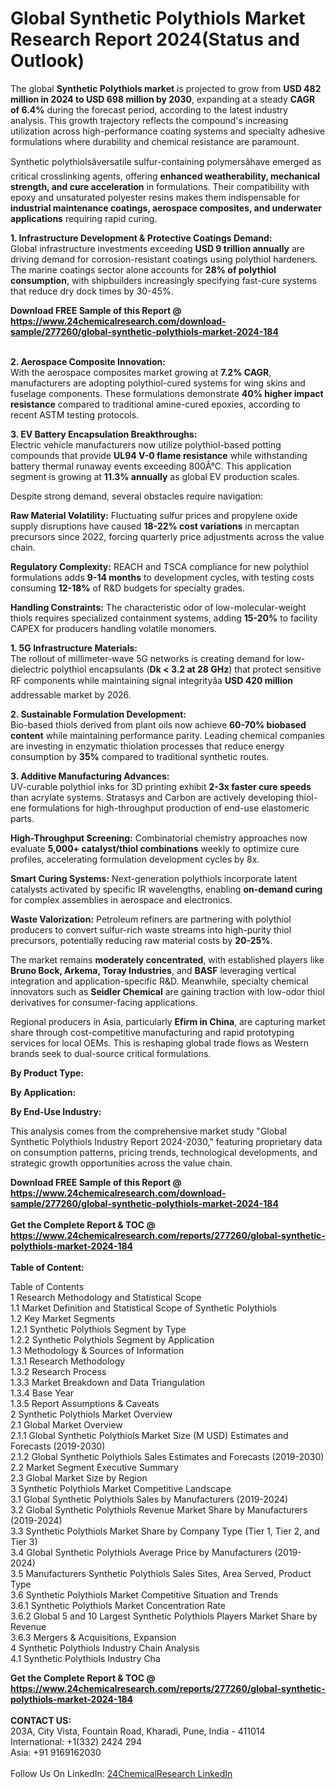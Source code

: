 <h1>Global Synthetic Polythiols Market Research Report 2024(Status and Outlook)</h1><p>The global <strong>Synthetic Polythiols market</strong> is projected to grow from <strong>USD 482 million in 2024 to USD 698 million by 2030</strong>, expanding at a steady <strong>CAGR of 6.4%</strong> during the forecast period, according to the latest industry analysis. This growth trajectory reflects the compound's increasing utilization across high-performance coating systems and specialty adhesive formulations where durability and chemical resistance are paramount.</p><p>Synthetic polythiolsâversatile sulfur-containing polymersâhave emerged as critical crosslinking agents, offering <strong>enhanced weatherability, mechanical strength, and cure acceleration</strong> in formulations. Their compatibility with epoxy and unsaturated polyester resins makes them indispensable for <strong>industrial maintenance coatings, aerospace composites, and underwater applications</strong> requiring rapid curing.</p><p><strong>1. Infrastructure Development &amp; Protective Coatings Demand:</strong><br>
Global infrastructure investments exceeding <strong>USD 9 trillion annually</strong> are driving demand for corrosion-resistant coatings using polythiol hardeners. The marine coatings sector alone accounts for <strong>28% of polythiol consumption</strong>, with shipbuilders increasingly specifying fast-cure systems that reduce dry dock times by 30-45%.</p><div><b>Download FREE Sample of this Report @ 
            <a href="https://www.24chemicalresearch.com/download-sample/277260/global-synthetic-polythiols-market-2024-184">
            https://www.24chemicalresearch.com/download-sample/277260/global-synthetic-polythiols-market-2024-184</a></b></div><br><p><strong>2. Aerospace Composite Innovation:</strong><br>
With the aerospace composites market growing at <strong>7.2% CAGR</strong>, manufacturers are adopting polythiol-cured systems for wing skins and fuselage components. These formulations demonstrate <strong>40% higher impact resistance</strong> compared to traditional amine-cured epoxies, according to recent ASTM testing protocols.</p><p><strong>3. EV Battery Encapsulation Breakthroughs:</strong><br>
Electric vehicle manufacturers now utilize polythiol-based potting compounds that provide <strong>UL94 V-0 flame resistance</strong> while withstanding battery thermal runaway events exceeding 800Â°C. This application segment is growing at <strong>11.3% annually</strong> as global EV production scales.</p><p>Despite strong demand, several obstacles require navigation:</p><p><strong>Raw Material Volatility:</strong> Fluctuating sulfur prices and propylene oxide supply disruptions have caused <strong>18-22% cost variations</strong> in mercaptan precursors since 2022, forcing quarterly price adjustments across the value chain.</p><p><strong>Regulatory Complexity:</strong> REACH and TSCA compliance for new polythiol formulations adds <strong>9-14 months</strong> to development cycles, with testing costs consuming <strong>12-18%</strong> of R&amp;D budgets for specialty grades.</p><p><strong>Handling Constraints:</strong> The characteristic odor of low-molecular-weight thiols requires specialized containment systems, adding <strong>15-20%</strong> to facility CAPEX for producers handling volatile monomers.</p><p><strong>1. 5G Infrastructure Materials:</strong><br>
The rollout of millimeter-wave 5G networks is creating demand for low-dielectric polythiol encapsulants (<strong>Dk &lt; 3.2 at 28 GHz</strong>) that protect sensitive RF components while maintaining signal integrityâa <strong>USD 420 million</strong> addressable market by 2026.</p><p><strong>2. Sustainable Formulation Development:</strong><br>
Bio-based thiols derived from plant oils now achieve <strong>60-70% biobased content</strong> while maintaining performance parity. Leading chemical companies are investing in enzymatic thiolation processes that reduce energy consumption by <strong>35%</strong> compared to traditional synthetic routes.</p><p><strong>3. Additive Manufacturing Advances:</strong><br>
UV-curable polythiol inks for 3D printing exhibit <strong>2-3x faster cure speeds</strong> than acrylate systems. Stratasys and Carbon are actively developing thiol-ene formulations for high-throughput production of end-use elastomeric parts.</p><p><strong>High-Throughput Screening:</strong> Combinatorial chemistry approaches now evaluate <strong>5,000+ catalyst/thiol combinations</strong> weekly to optimize cure profiles, accelerating formulation development cycles by 8x.</p><p><strong>Smart Curing Systems:</strong> Next-generation polythiols incorporate latent catalysts activated by specific IR wavelengths, enabling <strong>on-demand curing</strong> for complex assemblies in aerospace and electronics.</p><p><strong>Waste Valorization:</strong> Petroleum refiners are partnering with polythiol producers to convert sulfur-rich waste streams into high-purity thiol precursors, potentially reducing raw material costs by <strong>20-25%</strong>.</p><p>The market remains <strong>moderately concentrated</strong>, with established players like <strong>Bruno Bock, Arkema, Toray Industries</strong>, and <strong>BASF</strong> leveraging vertical integration and application-specific R&amp;D. Meanwhile, specialty chemical innovators such as <strong>Seidler Chemical</strong> are gaining traction with low-odor thiol derivatives for consumer-facing applications.</p><p>Regional producers in Asia, particularly <strong>Efirm in China</strong>, are capturing market share through cost-competitive manufacturing and rapid prototyping services for local OEMs. This is reshaping global trade flows as Western brands seek to dual-source critical formulations.</p><p><strong>By Product Type:</strong></p><p><strong>By Application:</strong></p><p><strong>By End-Use Industry:</strong></p><p>This analysis comes from the comprehensive market study "Global Synthetic Polythiols Industry Report 2024-2030," featuring proprietary data on consumption patterns, pricing trends, technological developments, and strategic growth opportunities across the value chain.</p><div><b>Download FREE Sample of this Report @ 
            <a href="https://www.24chemicalresearch.com/download-sample/277260/global-synthetic-polythiols-market-2024-184">
            https://www.24chemicalresearch.com/download-sample/277260/global-synthetic-polythiols-market-2024-184</a></b></div><br><div><b>Get the Complete Report & TOC @ 
            <a href="https://www.24chemicalresearch.com/reports/277260/global-synthetic-polythiols-market-2024-184">
            https://www.24chemicalresearch.com/reports/277260/global-synthetic-polythiols-market-2024-184</a></b></div><br>
            <b>Table of Content:</b><p>Table of Contents<br />
1 Research Methodology and Statistical Scope<br />
1.1 Market Definition and Statistical Scope of Synthetic Polythiols<br />
1.2 Key Market Segments<br />
1.2.1 Synthetic Polythiols Segment by Type<br />
1.2.2 Synthetic Polythiols Segment by Application<br />
1.3 Methodology & Sources of Information<br />
1.3.1 Research Methodology<br />
1.3.2 Research Process<br />
1.3.3 Market Breakdown and Data Triangulation<br />
1.3.4 Base Year<br />
1.3.5 Report Assumptions & Caveats<br />
2 Synthetic Polythiols Market Overview<br />
2.1 Global Market Overview<br />
2.1.1 Global Synthetic Polythiols Market Size (M USD) Estimates and Forecasts (2019-2030)<br />
2.1.2 Global Synthetic Polythiols Sales Estimates and Forecasts (2019-2030)<br />
2.2 Market Segment Executive Summary<br />
2.3 Global Market Size by Region<br />
3 Synthetic Polythiols Market Competitive Landscape<br />
3.1 Global Synthetic Polythiols Sales by Manufacturers (2019-2024)<br />
3.2 Global Synthetic Polythiols Revenue Market Share by Manufacturers (2019-2024)<br />
3.3 Synthetic Polythiols Market Share by Company Type (Tier 1, Tier 2, and Tier 3)<br />
3.4 Global Synthetic Polythiols Average Price by Manufacturers (2019-2024)<br />
3.5 Manufacturers Synthetic Polythiols Sales Sites, Area Served, Product Type<br />
3.6 Synthetic Polythiols Market Competitive Situation and Trends<br />
3.6.1 Synthetic Polythiols Market Concentration Rate<br />
3.6.2 Global 5 and 10 Largest Synthetic Polythiols Players Market Share by Revenue<br />
3.6.3 Mergers & Acquisitions, Expansion<br />
4 Synthetic Polythiols Industry Chain Analysis<br />
4.1 Synthetic Polythiols Industry Cha</p><div><b>Get the Complete Report & TOC @ 
            <a href="https://www.24chemicalresearch.com/reports/277260/global-synthetic-polythiols-market-2024-184">
            https://www.24chemicalresearch.com/reports/277260/global-synthetic-polythiols-market-2024-184</a></b></div><br><b>CONTACT US:</b><br>
            203A, City Vista, Fountain Road, Kharadi, Pune, India - 411014<br>
            International: +1(332) 2424 294<br>
            Asia: +91 9169162030 <br><br>
            Follow Us On LinkedIn: <a href="https://www.linkedin.com/company/24chemicalresearch/">24ChemicalResearch LinkedIn</a>